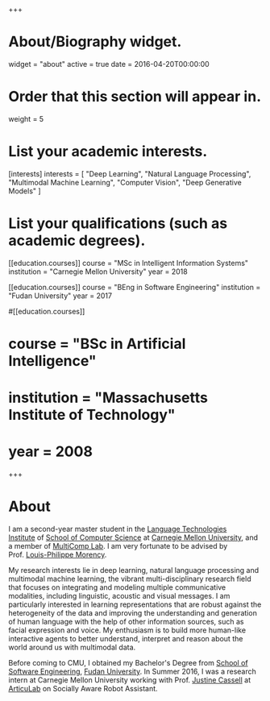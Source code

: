 +++
# About/Biography widget.
widget = "about"
active = true
date = 2016-04-20T00:00:00

# Order that this section will appear in.
weight = 5

# List your academic interests.
[interests]
  interests = [
    "Deep Learning",
    "Natural Language Processing",
    "Multimodal Machine Learning",
    "Computer Vision",
    "Deep Generative Models"
  ]

# List your qualifications (such as academic degrees).
[[education.courses]]
  course = "MSc in Intelligent Information Systems"
  institution = "Carnegie Mellon University"
  year = 2018

[[education.courses]]
  course = "BEng in Software Engineering"
  institution = "Fudan University"
  year = 2017

#[[education.courses]]
#  course = "BSc in Artificial Intelligence"
#  institution = "Massachusetts Institute of Technology"
#  year = 2008
 
+++

# About

I am a second-year master student in the [Language Technologies Institute][lti] of [School of Computer Science][scs] at [Carnegie Mellon University][cmu], and a member of [MultiComp Lab][multicomp]. I am very fortunate to be advised by Prof. [Louis-Philippe Morency][lp]. 

My research interests lie in deep learning, natural language processing and multimodal machine learning, the vibrant multi-disciplinary research field that focuses on integrating and modeling multiple communicative modalities, including linguistic, acoustic and visual messages. I am particularly interested in learning representations that are robust against the heterogeneity of the data and improving the understanding and generation of human language with the help of other information sources, such as facial expression and voice. My enthusiasm is to build more human-like interactive agents to better understand, interpret and reason about the world around us with multimodal data.

Before coming to CMU, I obtained my Bachelor's Degree from [School of Software Engineering][sse], [Fudan University][fudan]. In Summer 2016, I was a research intern at Carnegie Mellon University working with Prof. [Justine Cassell][justine] at [ArticuLab][articulab] on Socially Aware Robot Assistant.



<!-- In addition to research, I  -->

<!-- Passionate learner and traveler. -->



[lti]: https://lti.cs.cmu.edu/
[scs]: https://www.cs.cmu.edu/
[cmu]: https://www.cmu.edu/
[lp]: https://www.cs.cmu.edu/~morency/
[multicomp]: http://multicomp.cs.cmu.edu/
[justine]: http://www.justinecassell.com/
[articulab]: http://articulab.hcii.cs.cmu.edu/
[sse]: http://www.software.fudan.edu.cn/software/index.html#/index
[fudan]: http://www.fudan.edu.cn/en/
